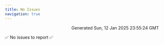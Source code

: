 ```yaml
---
title: No Issues
navigation: true
---
```


<p style="text-align:right;color:#cccs">
Generated Sun, 12 Jan 2025 23:55:24 GMT
</p>
<p>✅ No issues to report ✅</p>



